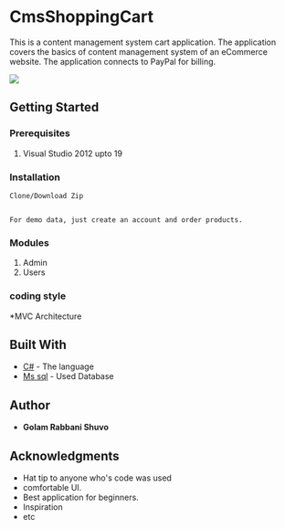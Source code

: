 # CmsShoppingCart
This is a content management system cart application. The application covers the basics of content management system of an eCommerce website.
The application connects to PayPal for billing.


![](https://media.giphy.com/media/7YHUKlEAjLujSHqmHy/giphy.gif)

## Getting Started

### Prerequisites

1. Visual Studio 2012 upto 19


### Installation

```
Clone/Download Zip
```
```

For demo data, just create an account and order products.
```

### Modules

1. Admin
2. Users


### coding style 
*MVC Architecture


## Built With

* [C#](https://docs.microsoft.com/en-us/dotnet/csharp/) - The language 
* [Ms sql](https://www.microsoft.com/en-us/sql-server/sql-server-2016) - Used Database


## Author

* **Golam Rabbani Shuvo** 


## Acknowledgments

* Hat tip to anyone who's code was used
* comfortable UI.
* Best application for beginners.
* Inspiration
* etc
